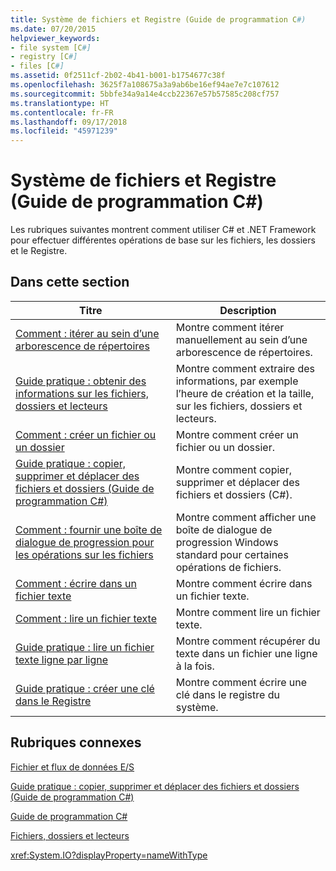 ```yaml
---
title: Système de fichiers et Registre (Guide de programmation C#)
ms.date: 07/20/2015
helpviewer_keywords:
- file system [C#]
- registry [C#]
- files [C#]
ms.assetid: 0f2511cf-2b02-4b41-b001-b1754677c38f
ms.openlocfilehash: 3625f7a108675a3a9ab6be16ef94ae7e7c107612
ms.sourcegitcommit: 5bbfe34a9a14e4ccb22367e57b57585c208cf757
ms.translationtype: HT
ms.contentlocale: fr-FR
ms.lasthandoff: 09/17/2018
ms.locfileid: "45971239"
---
```

# <a name="file-system-and-the-registry-c-programming-guide"></a>Système de fichiers et Registre (Guide de programmation C#)
Les rubriques suivantes montrent comment utiliser C# et .NET Framework pour effectuer différentes opérations de base sur les fichiers, les dossiers et le Registre.  
  
## <a name="in-this-section"></a>Dans cette section  
  
|**Titre**|**Description**|  
|---------------|---------------------|  
|[Comment : itérer au sein d’une arborescence de répertoires](../../../csharp/programming-guide/file-system/how-to-iterate-through-a-directory-tree.md)|Montre comment itérer manuellement au sein d’une arborescence de répertoires.|  
|[Guide pratique : obtenir des informations sur les fichiers, dossiers et lecteurs](../../../csharp/programming-guide/file-system/how-to-get-information-about-files-folders-and-drives.md)|Montre comment extraire des informations, par exemple l’heure de création et la taille, sur les fichiers, dossiers et lecteurs.|  
|[Comment : créer un fichier ou un dossier](../../../csharp/programming-guide/file-system/how-to-create-a-file-or-folder.md)|Montre comment créer un fichier ou un dossier.|  
|[Guide pratique : copier, supprimer et déplacer des fichiers et dossiers (Guide de programmation C#)](../../../csharp/programming-guide/file-system/how-to-copy-delete-and-move-files-and-folders.md)|Montre comment copier, supprimer et déplacer des fichiers et dossiers (C#).|  
|[Comment : fournir une boîte de dialogue de progression pour les opérations sur les fichiers](../../../csharp/programming-guide/file-system/how-to-provide-a-progress-dialog-box-for-file-operations.md)|Montre comment afficher une boîte de dialogue de progression Windows standard pour certaines opérations de fichiers.|  
|[Comment : écrire dans un fichier texte](../../../csharp/programming-guide/file-system/how-to-write-to-a-text-file.md)|Montre comment écrire dans un fichier texte.|  
|[Comment : lire un fichier texte](../../../csharp/programming-guide/file-system/how-to-read-from-a-text-file.md)|Montre comment lire un fichier texte.|  
|[Guide pratique : lire un fichier texte ligne par ligne](../../../csharp/programming-guide/file-system/how-to-read-a-text-file-one-line-at-a-time.md)|Montre comment récupérer du texte dans un fichier une ligne à la fois.|  
|[Guide pratique : créer une clé dans le Registre](../../../csharp/programming-guide/file-system/how-to-create-a-key-in-the-registry.md)|Montre comment écrire une clé dans le registre du système.|  
  
## <a name="related-sections"></a>Rubriques connexes  
 [Fichier et flux de données E/S](../../../standard/io/index.md)  
  
 [Guide pratique : copier, supprimer et déplacer des fichiers et dossiers (Guide de programmation C#)](../../../csharp/programming-guide/file-system/how-to-copy-delete-and-move-files-and-folders.md)  
  
 [Guide de programmation C#](../../../csharp/programming-guide/index.md)  
  
 [Fichiers, dossiers et lecteurs](../../../csharp/programming-guide/file-system/index.md)  
  
 <xref:System.IO?displayProperty=nameWithType>

